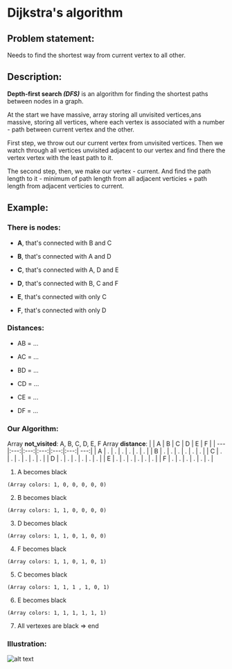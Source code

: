 # Dijkstra's algorithm

## Problem statement:

Needs to find the shortest way from current vertex to all other.

## Description:

**Depth-first search _(DFS)_**  is an algorithm for finding the shortest paths between nodes in a graph.

At the start we have massive, array storing all unvisited vertices,ans massive, storing all vertices, where each vertex is associated with a number - path between current vertex and the other.

First step, we throw out our current vertex from unvisited vertices. Then we watch through all vertices unvisited adjacent to our vertex and find there the vertex vertex with the least path to it.

The second step, then, we make our vertex - current. And find the path length to it - minimum of path length from all adjacent verticies + path length from adjacent verticies to current. 

## Example:

### There is nodes: 
- **A**, that's connected with B and C

- **B**, that's connected with A and D

- **C**, that's connected with A, D and E

- **D**, that's connected with B, C and F

- **E**, that's connected with only C

- **F**, that's connected with only D

### Distances:
- AB = ...

- AC = ...

- BD = ...

- CD = ...

- CE = ...

- DF = ...
### Our Algorithm:

Array **not_visited**: A, B, C, D, E, F 
Array **distance**:
|     |  A  |  B  |  C  |  D  |  E  |  F  |
| --- |:---:|:---:|:---:|:---:|:---:| ---:|
|  A  |  .  |  .  |  .  |  .  |  .  |  .  |
|  B  |  .  |  .  |  .  |  .  |  .  |  .  |
|  C  |  .  |  .  |  .  |  .  |  .  |  .  |
|  D  |  .  |  .  |  .  |  .  |  .  |  .  |
|  E  |  .  |  .  |  .  |  .  |  .  |  .  |
|  F  |  .  |  .  |  .  |  .  |  .  |  .  |

1. A becomes black
```
(Array colors: 1, 0, 0, 0, 0, 0)
```
2. B becomes black
```
(Array colors: 1, 1, 0, 0, 0, 0)
```
3. D becomes black
```
(Array colors: 1, 1, 0, 1, 0, 0)
```
4. F becomes black
```
(Array colors: 1, 1, 0, 1, 0, 1)
```
5. C becomes black
```
(Array colors: 1, 1, 1 , 1, 0, 1)
```
6. E becomes black
```
(Array colors: 1, 1, 1, 1, 1, 1)
```
7. All vertexes are black => end


### Illustration:

![alt text](https://github.com/RuS2m/CODE/tree/master/Dijkstra/Dijkstra.gif)
